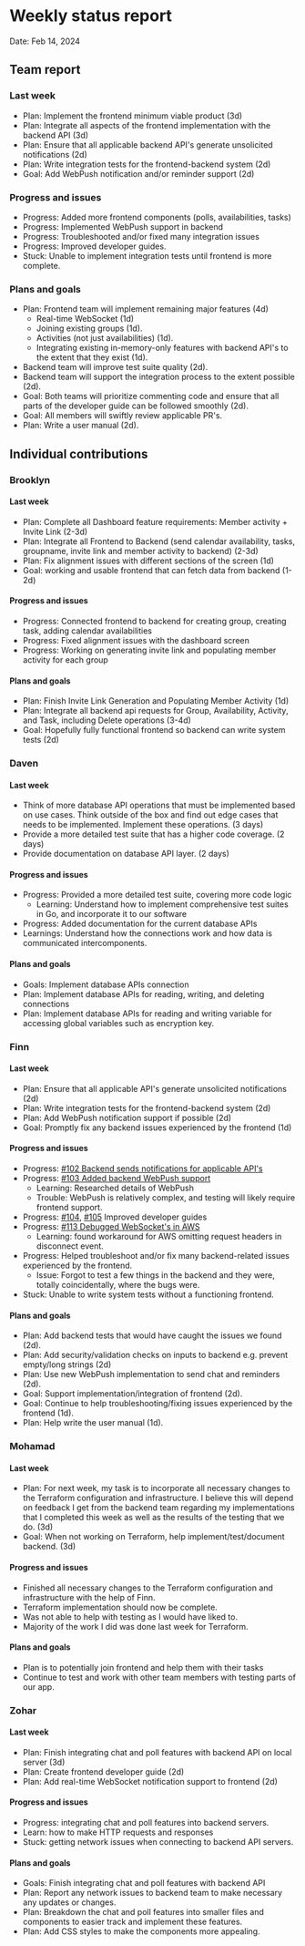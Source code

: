 # Weekly status report

Date: Feb 14, 2024

## Team report

### Last week

- Plan: Implement the frontend minimum viable product (3d)
- Plan: Integrate all aspects of the frontend implementation with the backend API (3d)
- Plan: Ensure that all applicable backend API's generate unsolicited notifications (2d)
- Plan: Write integration tests for the frontend-backend system (2d)
- Goal: Add WebPush notification and/or reminder support (2d)

### Progress and issues

- Progress: Added more frontend components (polls, availabilities, tasks)
- Progress: Implemented WebPush support in backend
- Progress: Troubleshooted and/or fixed many integration issues
- Progress: Improved developer guides.
- Stuck: Unable to implement integration tests until frontend is more complete.

<!--
What you did, what worked, what you learned, where you had trouble, and where you are stuck.
-->

### Plans and goals

- Plan: Frontend team will implement remaining major features (4d)
  - Real-time WebSocket (1d)
  - Joining existing groups (1d).
  - Activities (not just availabilities) (1d).
  - Integrating existing in-memory-only features with backend API's to the extent that they exist (1d).
- Backend team will improve test suite quality (2d).
- Backend team will support the integration process to the extent possible (2d).
- Goal: Both teams will prioritize commenting code and ensure that all parts of the developer guide can be followed smoothly (2d).
- Goal: All members will swiftly review applicable PR's.
- Plan: Write a user manual (2d).

<!--
Each bullet point should include a measurable task and a time estimate.

Break down tasks such that lowest level tasks are <3 days.

This is higher level and should indicate who is responsible for each task.

May include long-term goals.
-->

## Individual contributions

### Brooklyn

#### Last week

- Plan: Complete all Dashboard feature requirements: Member activity + Invite Link (2-3d)
- Plan: Integrate all Frontend to Backend (send calendar availability, tasks, groupname, invite link and member activity to backend) (2-3d)
- Plan: Fix alignment issues with different sections of the screen (1d)
- Goal: working and usable frontend that can fetch data from backend (1-2d)

#### Progress and issues

<!--
What you did, what worked, what you learned, where you had trouble, and where you are stuck.
-->
- Progress: Connected frontend to backend for creating group, creating task, adding calendar availabilities
- Progress: Fixed alignment issues with the dashboard screen
- Progress: Working on generating invite link and populating member activity for each group

#### Plans and goals

<!--
Each bullet point should include a measurable task and a time estimate.

Break down tasks such that lowest level tasks are <3 days.
-->
- Plan: Finish Invite Link Generation and Populating Member Activity (1d)
- Plan: Integrate all backend api requests for Group, Availability, Activity, and Task, including Delete operations (3-4d)
- Goal: Hopefully fully functional frontend so backend can write system tests (2d)

### Daven

#### Last week

- Think of more database API operations that must be implemented based on use cases. Think outside of the box
  and find out edge cases that needs to be implemented. Implement these operations. (3 days)
- Provide a more detailed test suite that has a higher code coverage. (2 days)
- Provide documentation on database API layer. (2 days)

#### Progress and issues

<!--
What you did, what worked, what you learned, where you had trouble, and where you are stuck.
-->

- Progress: Provided a more detailed test suite, covering more code logic
  - Learning: Understand how to implement comprehensive test suites in Go, and incorporate it to our software
- Progress: Added documentation for the current database APIs
- Learnings: Understand how the connections work and how data is communicated intercomponents.

#### Plans and goals

- Goals: Implement database APIs connection
- Plan: Implement database APIs for reading, writing, and deleting connections
- Plan: Implement database APIs for reading and writing variable for accessing global variables
such as encryption key.

### Finn

#### Last week

- Plan: Ensure that all applicable API's generate unsolicited notifications (2d)
- Plan: Write integration tests for the frontend-backend system (2d)
- Plan: Add WebPush notification support if possible (2d)
- Goal: Promptly fix any backend issues experienced by the frontend (1d)

#### Progress and issues

- Progress: [#102 Backend sends notifications for applicable API's](https://github.com/cse403-lemmeknow/lemmeknow/pull/102)
- Progress: [#103 Added backend WebPush support](https://github.com/cse403-lemmeknow/lemmeknow/pull/103)
  - Learning: Researched details of WebPush
  - Trouble: WebPush is relatively complex, and testing will likely require frontend support.
- Progress: [#104](https://github.com/cse403-lemmeknow/lemmeknow/pull/104), [#105](https://github.com/cse403-lemmeknow/lemmeknow/pull/105) Improved developer guides
- Progress: [#113 Debugged WebSocket's in AWS](https://github.com/cse403-lemmeknow/lemmeknow/pull/113)
  - Learning: found workaround for AWS omitting request headers in disconnect event.
- Progress: Helped troubleshoot and/or fix many backend-related issues experienced by the frontend.
  - Issue: Forgot to test a few things in the backend and they were, totally  coincidentally, where the bugs were.
- Stuck: Unable to write system tests without a functioning frontend.

<!--
What you did, what worked, what you learned, where you had trouble, and where you are stuck.
-->

#### Plans and goals

- Plan: Add backend tests that would have caught the issues we found (2d).
- Plan: Add security/validation checks on inputs to backend e.g. prevent empty/long strings (2d)
- Plan: Use new WebPush implementation to send chat and reminders (2d).
- Goal: Support implementation/integration of frontend (2d).
- Goal: Continue to help troubleshooting/fixing issues experienced by the frontend (1d).
- Plan: Help write the user manual (1d).

<!--
Each bullet point should include a measurable task and a time estimate.

Break down tasks such that lowest level tasks are <3 days.
-->

### Mohamad

#### Last week

- Plan: For next week, my task is to incorporate all necessary changes to the Terraform configuration and infrastructure. I believe this will depend on feedback I get from the backend team regarding my implementations that I completed this week as well as the results of the testing that we do. (3d)
- Goal: When not working on Terraform, help implement/test/document backend. (3d)

#### Progress and issues

- Finished all necessary changes to the Terraform configuration and infrastructure with the help of Finn.
- Terraform implementation should now be complete.
- Was not able to help with testing as I would have liked to.
- Majority of the work I did was done last week for Terraform.

#### Plans and goals

- Plan is to potentially join frontend and help them with their tasks
- Continue to test and work with other team members with testing parts of our app.

### Zohar

#### Last week

- Plan: Finish integrating chat and poll features with backend API on local server (3d)
- Plan: Create frontend developer guide (2d)
- Plan: Add real-time WebSocket notification support to frontend (2d)

#### Progress and issues

- Progress: integrating chat and poll features into backend servers.
- Learn: how to make HTTP requests and responses
- Stuck: getting network issues when connecting to backend API servers.

#### Plans and goals

- Goals: Finish integrating chat and poll features with backend API
- Plan: Report any network issues to backend team to make necessary any updates or changes.
- Plan: Breakdown the chat and poll features into smaller files and components to easier
track and implement these features.
- Plan: Add CSS styles to make the components more appealing.
